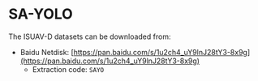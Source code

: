 # SA-YOLO
The ISUAV-D datasets can be downloaded from:
- Baidu Netdisk: [https://pan.baidu.com/s/1u2ch4_uY9lnJ28tY3-8x9g](https://pan.baidu.com/s/1u2ch4_uY9lnJ28tY3-8x9g)
  - Extraction code: `SAYO`
